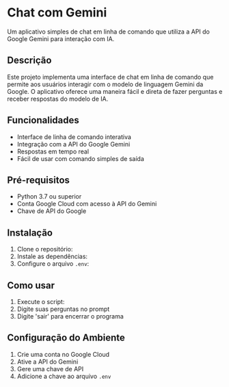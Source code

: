 # Chat com Gemini

Um aplicativo simples de chat em linha de comando que utiliza a API do Google Gemini para interação com IA.

## Descrição

Este projeto implementa uma interface de chat em linha de comando que permite aos usuários interagir com o modelo de linguagem Gemini da Google. O aplicativo oferece uma maneira fácil e direta de fazer perguntas e receber respostas do modelo de IA.

## Funcionalidades

- Interface de linha de comando interativa
- Integração com a API do Google Gemini
- Respostas em tempo real
- Fácil de usar com comando simples de saída

## Pré-requisitos

- Python 3.7 ou superior
- Conta Google Cloud com acesso à API do Gemini
- Chave de API do Google

## Instalação

1. Clone o repositório:
2. Instale as dependências:
3. Configure o arquivo `.env`:

## Como usar
1. Execute o script:   
2. Digite suas perguntas no prompt
3. Digite 'sair' para encerrar o programa


## Configuração do Ambiente

1. Crie uma conta no Google Cloud
2. Ative a API do Gemini
3. Gere uma chave de API
4. Adicione a chave ao arquivo `.env`
